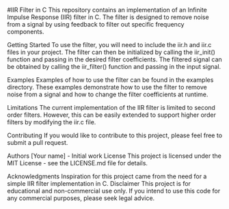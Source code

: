 #IIR Filter in C
This repository contains an implementation of an Infinite Impulse Response (IIR) filter in C. The filter is designed to remove noise from a signal by using feedback to filter out specific frequency components.

Getting Started
To use the filter, you will need to include the iir.h and iir.c files in your project. The filter can then be initialized by calling the iir_init() function and passing in the desired filter coefficients. The filtered signal can be obtained by calling the iir_filter() function and passing in the input signal.

Examples
Examples of how to use the filter can be found in the examples directory. These examples demonstrate how to use the filter to remove noise from a signal and how to change the filter coefficients at runtime.

Limitations
The current implementation of the IIR filter is limited to second order filters. However, this can be easily extended to support higher order filters by modifying the iir.c file.

Contributing
If you would like to contribute to this project, please feel free to submit a pull request.

Authors
[Your name] - Initial work
License
This project is licensed under the MIT License - see the LICENSE.md file for details.

Acknowledgments
Inspiration for this project came from the need for a simple IIR filter implementation in C.
Disclaimer
This project is for educational and non-commercial use only. If you intend to use this code for any commercial purposes, please seek legal advice.

